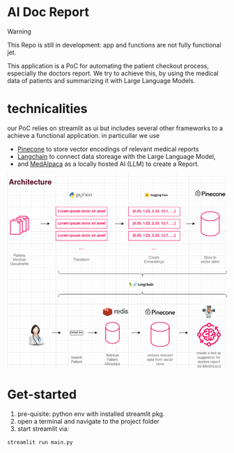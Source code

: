 # AI Doc Report

> [!WARNING]  
> This Repo is still in development: app and functions are not fully functional jet.

This application is a PoC for automating the patient checkout process, especially the doctors report. We try to achieve this, by using the medical data of patients and summarizing it with Large Language Models.

# technicalities
our PoC relies on streamlit as ui but includes several other frameworks to a achieve a functional application.
in particullar we use 
- [Pinecone](https://www.pinecone.io/) to store vector encodings of relevant medical reports
- [Langchain](https://python.langchain.com/docs/get_started/introduction.html) to connect data storeage with the Large Language Model,
- and  [MedAlpaca](https://arxiv.org/abs/2304.08247) as a locally hosted AI (LLM) to create a Report. 


![Architecutre overview](architecture.png)

# Get-started
1. pre-quisite: python env with installed streamlit pkg.
2. open a terminal and navigate to the project folder
3. start streamlit via:
```
streamlit run main.py

```
